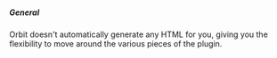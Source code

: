 ##### General

Orbit doesn't automatically generate any HTML for you, giving you the flexibility to move around the various pieces of the plugin.

